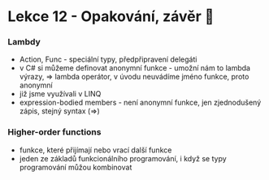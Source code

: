 # Lekce 12 - Opakování, závěr 🦄

### Lambdy

- Action, Func - speciální typy, předpřipravení delegáti
- v C# si můžeme definovat anonymní funkce - umožní nám to lambda výrazy, => lambda operátor, v úvodu neuvádíme jméno funkce, proto anonymní
- již jsme využívali v LINQ
- expression-bodied members - není anonymní funkce, jen zjednodušený zápis, stejný syntax (=>)

### Higher-order functions

- funkce, které přijímají nebo vrací další funkce
- jeden ze základů funkcionálního programování, i když se typy programování můžou kombinovat
